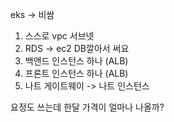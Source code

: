 

eks -> 비쌈


1. 스스로 vpc 서브넷
2. RDS -> ec2 DB깔아서 써요
3. 백앤드 인스턴스 하나 (ALB)
4. 프론트 인스턴스 하나 (ALB)
5. 나트 게이트웨이 -> 나트 인스턴스


요정도 쓰는데 한달 가격이 얼마나 나올까?
